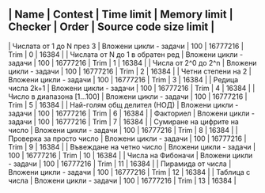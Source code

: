 | Name                            | Contest                | Time limit | Memory limit | Checker | Order | Source code size limit |
-----------------------------------------------------------------------------------------------------------------------------------
| Числата от 1 до N през 3        | Вложени цикли - задачи | 100        | 16777216     | Trim    |  0    | 16384                  |
| Числата от N до 1 в обратен ред | Вложени цикли - задачи | 100        | 16777216     | Trim    |  1    | 16384                  |
| Числа от 2^0 до 2^n             | Вложени цикли - задачи | 100        | 16777216     | Trim    |  2    | 16384                  |
| Четни степени на 2              | Вложени цикли - задачи | 100        | 16777216     | Trim    |  3    | 16384                  |
| Редица числа 2k+1               | Вложени цикли - задачи | 100        | 16777216     | Trim    |  4    | 16384                  |
| Число в диапазона [1…100]       | Вложени цикли - задачи | 100        | 16777216     | Trim    |  5    | 16384                  |
| Най-голям общ делител (НОД)     | Вложени цикли - задачи | 100        | 16777216     | Trim    |  6    | 16384                  |
| Факториел                       | Вложени цикли - задачи | 100        | 16777216     | Trim    |  7    | 16384                  |
| Сумиране на цифрите на число    | Вложени цикли - задачи | 100        | 16777216     | Trim    |  8    | 16384                  |
| Проверка за просто число        | Вложени цикли - задачи | 100        | 16777216     | Trim    |  9    | 16384                  |
| Въвеждане на четно число        | Вложени цикли - задачи | 100        | 16777216     | Trim    | 10    | 16384                  |
| Числа на Фибоначи               | Вложени цикли - задачи | 100        | 16777216     | Trim    | 11    | 16384                  |
| Пирамида от числа               | Вложени цикли - задачи | 100        | 16777216     | Trim    | 12    | 16384                  |
| Таблица с числа                 | Вложени цикли - задачи | 100        | 16777216     | Trim    | 13    | 16384                  |
